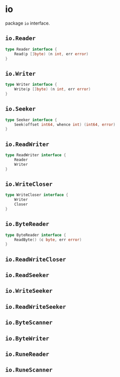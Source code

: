 io
==========

package `io` interface.

`io.Reader`
-----------

```go
type Reader interface {
	Read(p []byte) (n int, err error)
}
```

`io.Writer`
-----------

```go
type Writer interface {
	Write(p []byte) (n int, err error)
}
```

`io.Seeker`
-----------

```go
type Seeker interface {
	Seek(offset int64, whence int) (int64, error)
}
```

`io.ReadWriter`
---------------

```go
type ReadWriter interface {
	Reader
	Writer
}
```

`io.WriteCloser`
----------------

```go
type WriteCloser interface {
	Writer
	Closer
}
```

`io.ByteReader`
---------------

```go
type ByteReader interface {
	ReadByte() (c byte, err error)
}
```

`io.ReadWriteCloser`
--------------------

`io.ReadSeeker`
---------------

`io.WriteSeeker`
----------------

`io.ReadWriteSeeker`
--------------------

`io.ByteScanner`
----------------

`io.ByteWriter`
---------------

`io.RuneReader`
---------------

`io.RuneScanner`
---------------

